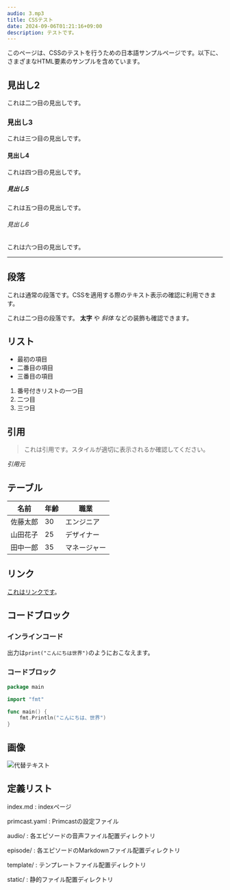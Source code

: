```yaml
---
audio: 3.mp3
title: CSSテスト
date: 2024-09-06T01:21:16+09:00
description: テストです。
---
```


このページは、CSSのテストを行うための日本語サンプルページです。以下に、さまざまなHTML要素のサンプルを含めています。

## 見出し2

これは二つ目の見出しです。

### 見出し3

これは三つ目の見出しです。

#### 見出し4

これは四つ目の見出しです。

##### 見出し5

これは五つ目の見出しです。

###### 見出し6

これは六つ目の見出しです。

---

## 段落

これは通常の段落です。CSSを適用する際のテキスト表示の確認に利用できます。

これは二つ目の段落です。 **太字** や *斜体* などの装飾も確認できます。

## リスト

- 最初の項目
- 二番目の項目
- 三番目の項目

1. 番号付きリストの一つ目
2. 二つ目
3. 三つ目

## 引用

> これは引用です。スタイルが適切に表示されるか確認してください。

<cite>引用元</cite>

## テーブル

| 名前      | 年齢 | 職業      |
| --------- | ---- | --------- |
| 佐藤太郎  | 30   | エンジニア |
| 山田花子  | 25   | デザイナー |
| 田中一郎  | 35   | マネージャー |

## リンク

[これはリンクです](https://example.com)。

## コードブロック

### インラインコード

出力は`print("こんにちは世界")`のようにおこなえます。

### コードブロック

```go
package main

import "fmt"

func main() {
    fmt.Println("こんにちは、世界")
}
```

## 画像

![代替テキスト](/images/artwork.jpg)

## 定義リスト

index.md
:   indexページ

primcast.yaml
:   Primcastの設定ファイル

audio/
:   各エピソードの音声ファイル配置ディレクトリ

episode/
:   各エピソードのMarkdownファイル配置ディレクトリ

template/
:   テンプレートファイル配置ディレクトリ

static/
:   静的ファイル配置ディレクトリ
